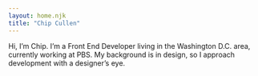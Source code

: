 ```yaml
---
layout: home.njk
title: "Chip Cullen"
---
```


Hi, I’m Chip. I’m a Front End Developer living in the Washington D.C. area, currently working at PBS. My background is in design, so I approach development with a designer’s eye.
